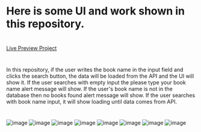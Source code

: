 # Here is some UI and work shown in this repository.
#
[Live Preview Project](https://664ef8bfe982b9008a63cff4--storied-alfajores-9e6487.netlify.app/)
#
In this repository, if the user writes the book name in the input field and clicks the search button, the data will be loaded from the API and the UI will show it. If the user searches with empty input the please type your book name alert message will show. If the user's book name is not in the database then no books found alert message will show. If the user searches with book name input, it will show loading until data comes from API.
#
![image](https://github.com/DeveloperOmarFaruk/JS-book-archive/assets/75971859/8718869a-ee0c-4653-88ef-f4d7e6ef9540)
![image](https://github.com/DeveloperOmarFaruk/JS-book-archive/assets/75971859/38eb55f1-a195-41df-87c5-ae4a0de2f056)
![image](https://github.com/DeveloperOmarFaruk/JS-book-archive/assets/75971859/0e1dd742-7a6c-45c1-9c8d-81d2c7efa0ad)
![image](https://github.com/DeveloperOmarFaruk/JS-book-archive/assets/75971859/c6d5aedc-7a68-4048-83b1-e519225150ca)
![image](https://github.com/DeveloperOmarFaruk/JS-book-archive/assets/75971859/6eb863df-59da-4c23-9a2f-31a84807851c)
![image](https://github.com/DeveloperOmarFaruk/JS-book-archive/assets/75971859/f5a9a9df-0e03-4b8f-8c39-e54e55f77710)
![image](https://github.com/DeveloperOmarFaruk/JS-book-archive/assets/75971859/0042baef-4722-491d-9513-548999c34d48)
![image](https://github.com/DeveloperOmarFaruk/JS-book-archive/assets/75971859/0a9950c7-8c0f-4bad-b6b7-c2ef16acd206)
